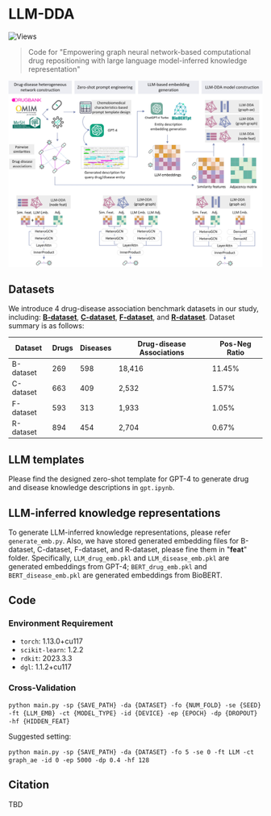 # LLM-DDA
![Views](https://komarev.com/ghpvc/?username=Somewhat120&label=LLM-DDA%20views&color=0e75b6&style=flat)

> Code for "Empowering graph neural network-based computational drug repositioning with large language model-inferred knowledge representation"

![Workflow](workflow.jpg)

## Datasets
We introduce 4 drug-disease association benchmark datasets in our study, including: [**B-dataset**](https://link.springer.com/article/10.1186/s12859-018-2220-4), [**C-dataset**](https://academic.oup.com/bioinformatics/article/32/17/2664/2450730), [**F-dataset**](https://www.embopress.org/doi/full/10.1038/msb.2011.26), and [**R-dataset**](https://www.sciencedirect.com/science/article/pii/S0010482522008356). Dataset summary is as follows:

| Dataset   | Drugs | Diseases | Drug-disease Associations | Pos-Neg Ratio |
|-----------|-------|----------|--------------------------|---------------|
| B-dataset | 269   | 598      | 18,416                   | 11.45%        |
| C-dataset | 663   | 409      | 2,532                    | 1.57%         |
| F-dataset | 593   | 313      | 1,933                    | 1.05%         |
| R-dataset | 894   | 454      | 2,704                    | 0.67%         |

## LLM templates
Please find the designed zero-shot template for GPT-4 to generate drug and disease knowledge descriptions in ```gpt.ipynb```.

## LLM-inferred knowledge representations
To generate LLM-inferred knowledge representations, please refer ```generate_emb.py```. Also, we have stored generated embedding files for B-dataset, C-dataset, F-dataset, and R-dataset, please fine them in "**feat**" folder. Specifically, ```LLM_drug_emb.pkl``` and ```LLM_disease_emb.pkl``` are generated embeddings from GPT-4; ```BERT_drug_emb.pkl``` and ```BERT_disease_emb.pkl``` are generated embeddings from BioBERT.

## Code

### Environment Requirement
- `torch`: 1.13.0+cu117
- `scikit-learn`: 1.2.2
- `rdkit`: 2023.3.3
- `dgl`: 1.1.2+cu117

### Cross-Validation
```
python main.py -sp {SAVE_PATH} -da {DATASET} -fo {NUM_FOLD} -se {SEED} -ft {LLM_EMB} -ct {MODEL_TYPE} -id {DEVICE} -ep {EPOCH} -dp {DROPOUT} -hf {HIDDEN_FEAT}
```
Suggested setting:
```
python main.py -sp {SAVE_PATH} -da {DATASET} -fo 5 -se 0 -ft LLM -ct graph_ae -id 0 -ep 5000 -dp 0.4 -hf 128
```

## Citation
TBD
